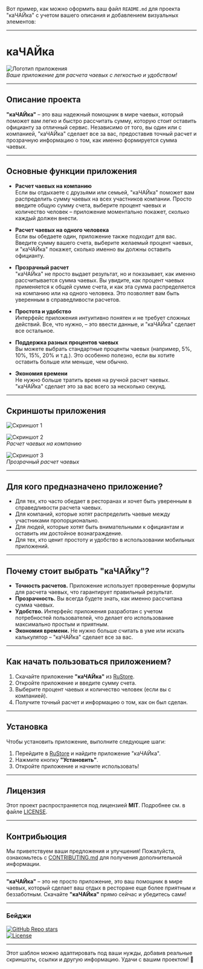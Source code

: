 Вот пример, как можно оформить ваш файл `README.md` для проекта "каЧАЙка" с учетом вашего описания и добавлением визуальных элементов:

---

# каЧАЙка

![Логотип приложения](https://static.rustore.ru/imgproxy/GgLYOPicuSyOgFQ4i0TWATef1MvWDSZHXEQ2sO6k2eA/preset:app_card_icon/aHR0cHM6Ly9zdGF0aWMucnVzdG9yZS5ydS9hcGsvMjA2MzU4NTgxNi9jb250ZW50L0lDT04vMDE4YTg4MTUtZGQwYy00Y2FmLThmY2ItMzk1MmE2YThmOTIxLnBuZw==.webp)  
*Ваше приложение для расчета чаевых с легкостью и удобством!*

---

## Описание проекта

**"каЧАЙка"** – это ваш надежный помощник в мире чаевых, который поможет вам легко и быстро рассчитать сумму, которую стоит оставить официанту за отличный сервис. Независимо от того, вы один или с компанией, "каЧАЙка" сделает все за вас, предоставив точный расчет и прозрачную информацию о том, как именно формируется сумма чаевых.

---

## Основные функции приложения

- **Расчет чаевых на компанию**  
  Если вы отдыхаете с друзьями или семьей, "каЧАЙка" поможет вам распределить сумму чаевых на всех участников компании. Просто введите общую сумму счета, выберите процент чаевых и количество человек – приложение моментально покажет, сколько каждый должен внести.

- **Расчет чаевых на одного человека**  
  Если вы обедаете один, приложение также подходит для вас. Введите сумму вашего счета, выберите желаемый процент чаевых, и "каЧАЙка" покажет, сколько именно вы должны оставить официанту.

- **Прозрачный расчет**  
  "каЧАЙка" не просто выдает результат, но и показывает, как именно рассчитывается сумма чаевых. Вы увидите, как процент чаевых применяется к общей сумме счета, и как эта сумма распределяется на компанию или на одного человека. Это позволяет вам быть уверенным в справедливости расчетов.

- **Простота и удобство**  
  Интерфейс приложения интуитивно понятен и не требует сложных действий. Все, что нужно, – это ввести данные, и "каЧАЙка" сделает все остальное.

- **Поддержка разных процентов чаевых**  
  Вы можете выбрать стандартные проценты чаевых (например, 5%, 10%, 15%, 20% и т.д.). Это особенно полезно, если вы хотите оставить больше или меньше, чем обычно.

- **Экономия времени**  
  Не нужно больше тратить время на ручной расчет чаевых. "каЧАЙка" сделает это за вас всего за несколько секунд.

---

## Скриншоты приложения

![Скриншот 1](https://static.rustore.ru/imgproxy/l40Q6C_h-JDkURIEej2fUjZDH7E0DVyAudM_w1bUIgY/preset:screenshot_portrait/aHR0cHM6Ly9zdGF0aWMucnVzdG9yZS5ydS9hcGsvMjA2MzU4NTgxNi9jb250ZW50L1NDUkVFTlNIT1QvYjViMWQ5OTItMjZjMy00ZjU4LWEyYzMtN2Q4MWU4YTE0NzIyLnBuZw==.webp)  


![Скриншот 2](https://static.rustore.ru/imgproxy/OvcSc9HbGefYxfCvuyERG4T1tiqowST84U3Jiae74Lk/preset:screenshot_portrait/aHR0cHM6Ly9zdGF0aWMucnVzdG9yZS5ydS9hcGsvMjA2MzU4NTgxNi9jb250ZW50L1NDUkVFTlNIT1QvZTBiNWZjNzYtNzIxOC00ZTJhLTgwNTctM2Y3NDk5N2E2ZmM4LnBuZw==.webp)  
*Расчет чаевых на компанию*

![Скриншот 3](https://static.rustore.ru/imgproxy/gvEgunQrTGAs_PekJZSoqtkFcASE9KdUcfo4IbdjH_A/preset:screenshot_portrait/aHR0cHM6Ly9zdGF0aWMucnVzdG9yZS5ydS9hcGsvMjA2MzU4NTgxNi9jb250ZW50L1NDUkVFTlNIT1QvOTc3NTAxN2EtZjY2Yi00MTk2LTk5ZGUtMGEwYzk1MjE1Mjc3LnBuZw==.webp)  
*Прозрачный расчет чаевых*

---

## Для кого предназначено приложение?

- Для тех, кто часто обедает в ресторанах и хочет быть уверенным в справедливости расчета чаевых.
- Для компаний, которые хотят распределить чаевые между участниками пропорционально.
- Для людей, которые хотят быть внимательными к официантам и оставить им достойное вознаграждение.
- Для тех, кто ценит простоту и удобство в использовании мобильных приложений.

---

## Почему стоит выбрать "каЧАЙку"?

- **Точность расчетов.** Приложение использует проверенные формулы для расчета чаевых, что гарантирует правильный результат.
- **Прозрачность.** Вы всегда будете знать, как именно рассчитана сумма чаевых.
- **Удобство.** Интерфейс приложения разработан с учетом потребностей пользователей, что делает его использование максимально простым и приятным.
- **Экономия времени.** Не нужно больше считать в уме или искать калькулятор – "каЧАЙка" сделает все за вас.

---

## Как начать пользоваться приложением?

1. Скачайте приложение **"каЧАЙка"** из [RuStore](#).
2. Откройте приложение и введите сумму счета.
3. Выберите процент чаевых и количество человек (если вы с компанией).
4. Получите точный расчет и информацию о том, как он был сделан.

---

## Установка

Чтобы установить приложение, выполните следующие шаги:

1. Перейдите в [RuStore](#) и найдите приложение "каЧАЙка".
2. Нажмите кнопку **"Установить"**.
3. Откройте приложение и начните использовать!

---

## Лицензия

Этот проект распространяется под лицензией **MIT**. Подробнее см. в файле [LICENSE](LICENSE).

---

## Контрибьюция

Мы приветствуем ваши предложения и улучшения! Пожалуйста, ознакомьтесь с [CONTRIBUTING.md](CONTRIBUTING.md) для получения дополнительной информации.

---

**"каЧАЙка"** – это не просто приложение, это ваш помощник в мире чаевых, который сделает ваш отдых в ресторане еще более приятным и беззаботным. Скачайте **"каЧАЙка"** прямо сейчас и убедитесь сами!

---

### Бейджи
[![GitHub Repo stars](https://img.shields.io/github/stars/Mamoru26/Final_Kachaika)](https://github.com/Mamoru26/Final_Kachaika/stargazers)  
[![License](https://img.shields.io/badge/license-MIT-blue)](https://github.com/Mamoru26/Final_Kachaika/blob/main/LICENSE)

---

Этот шаблон можно адаптировать под ваши нужды, добавив реальные скриншоты, ссылки и другую информацию. Удачи с вашим проектом! 🚀
